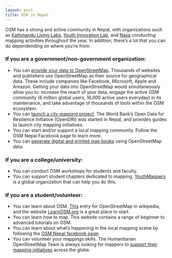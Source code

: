 ```yaml
---
layout: post
title: OSM in Nepal
---
```



OSM has a strong and active community in Nepal, with organizations such as [Kathmandu Living Labs](https://www.kathmandulivinglabs.org), [Youth Innovation Lab](https://youthinnovationlab.org/), and [Naxa](https://naxa.com.np/home/) conducting mapping activities throughout the year. In addition, there’s a lot that you can do dependending on where you’re from:

### If you are a government/non-government organization:
- You can [provide your data to OpenStreetMap](https://blog.openstreetmap.org/wp-content/uploads/2020/07/Providing-data-to-OpenStreetMap.pdf). Thousands of websites and publishers use OpenStreetMap as their source for geographical data. These include companies like Facebook, Microsoft, Apple and Amazon. Getting your data into OpenStreetMap would simultaneously allow you to:
increase the reach of your data, 
engage the active OSM  community (6 million global users, 16,000 active users everyday) in its maintenance, and 
take advantage of thousands of tools within the OSM ecosystem.
- You can [launch a city mapping project](https://vizzuality.github.io/community-mapping-es/#1-2-rationale-for-the-open-cities-project). The World Bank’s Open Data for Resilience Initiative (OpenDRI) was started in Nepal, and provides guides to launch city mapping initiatives.
- You can start and/or support a local mapping community. Follow the OSM Nepal Facebook page to learn more. 
- You can [generate digital and printed map books](http://blog.kathmandulivinglabs.org/the-map-book-pokhara-metropolitan-city-in-maps-launched/) using OpenStreetMap data.

### If you are a college/university:
- You can conduct OSM workshops for students and faculty. 
- You can support student chapters dedicated to mapping. [YouthMappers](https://www.youthmappers.org/) is a global organization that can help you do this.

### If you are a student/volunteer:
- You can learn about OSM. [This](https://en.wikipedia.org/wiki/OpenStreetMap) entry for OpenStreetMap in wikipedia, and the website [LearnOSM.org](https://learnosm.org) is a great place to start.
- You can learn how to map. This website contains a range of beginner to advanced tutorials on OSM.
- You can learn about what’s happening in the local mapping scene by following the [OSM Nepal facebook page](https://m.facebook.com/groups/mapkathmandu/).
- You can volunteer your mappings skills. The Humanitarian OpenStreetMap Team is always looking for mappers to [support their mapping initiatives](https://tasks.hotosm.org/) across the globe.